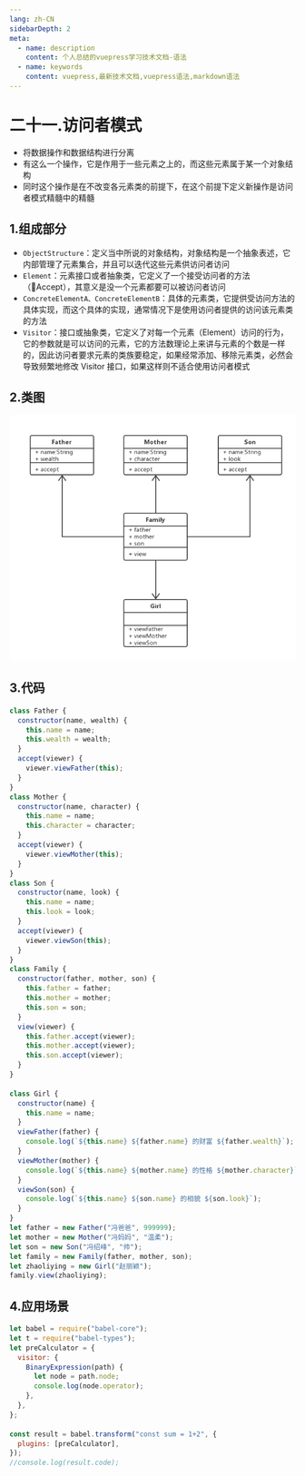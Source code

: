 ```yaml
---
lang: zh-CN
sidebarDepth: 2
meta:
  - name: description
    content: 个人总结的vuepress学习技术文档-语法
  - name: keywords
    content: vuepress,最新技术文档,vuepress语法,markdown语法
---
```


# 二十一.访问者模式

- 将数据操作和数据结构进行分离
- 有这么一个操作，它是作用于一些元素之上的，而这些元素属于某一个对象结构
- 同时这个操作是在不改变各元素类的前提下，在这个前提下定义新操作是访问者模式精髓中的精髓

## 1.组成部分

- `ObjectStructure`：定义当中所说的对象结构，对象结构是一个抽象表述，它内部管理了元素集合，并且可以迭代这些元素供访问者访问
- `Element`：元素接口或者抽象类，它定义了一个接受访问者的方法（Accept），其意义是没一个元素都要可以被访问者访问
- `ConcreteElementA、ConcreteElementB`：具体的元素类，它提供受访问方法的具体实现，而这个具体的实现，通常情况下是使用访问者提供的访问该元素类的方法
- `Visitor`：接口或抽象类，它定义了对每一个元素（Element）访问的行为，它的参数就是可以访问的元素，它的方法数理论上来讲与元素的个数是一样的，因此访问者要求元素的类族要稳定，如果经常添加、移除元素类，必然会导致频繁地修改 Visitor 接口，如果这样则不适合使用访问者模式

## 2.类图

![](./21.png)

## 3.代码

```js
class Father {
  constructor(name, wealth) {
    this.name = name;
    this.wealth = wealth;
  }
  accept(viewer) {
    viewer.viewFather(this);
  }
}
class Mother {
  constructor(name, character) {
    this.name = name;
    this.character = character;
  }
  accept(viewer) {
    viewer.viewMother(this);
  }
}
class Son {
  constructor(name, look) {
    this.name = name;
    this.look = look;
  }
  accept(viewer) {
    viewer.viewSon(this);
  }
}
class Family {
  constructor(father, mother, son) {
    this.father = father;
    this.mother = mother;
    this.son = son;
  }
  view(viewer) {
    this.father.accept(viewer);
    this.mother.accept(viewer);
    this.son.accept(viewer);
  }
}

class Girl {
  constructor(name) {
    this.name = name;
  }
  viewFather(father) {
    console.log(`${this.name} ${father.name} 的财富 ${father.wealth}`);
  }
  viewMother(mother) {
    console.log(`${this.name} ${mother.name} 的性格 ${mother.character}`);
  }
  viewSon(son) {
    console.log(`${this.name} ${son.name} 的相貌 ${son.look}`);
  }
}
let father = new Father("冯爸爸", 999999);
let mother = new Mother("冯妈妈", "温柔");
let son = new Son("冯绍峰", "帅");
let family = new Family(father, mother, son);
let zhaoliying = new Girl("赵丽颖");
family.view(zhaoliying);
```

## 4.应用场景

```js
let babel = require("babel-core");
let t = require("babel-types");
let preCalculator = {
  visitor: {
    BinaryExpression(path) {
      let node = path.node;
      console.log(node.operator);
    },
  },
};

const result = babel.transform("const sum = 1+2", {
  plugins: [preCalculator],
});
//console.log(result.code);
```
